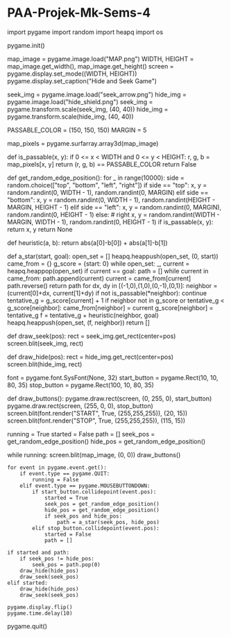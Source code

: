 # PAA-Projek-Mk-Sems-4
import pygame
import random
import heapq
import os

pygame.init()

map_image = pygame.image.load("MAP.png")
WIDTH, HEIGHT = map_image.get_width(), map_image.get_height()
screen = pygame.display.set_mode((WIDTH, HEIGHT))
pygame.display.set_caption("Hide and Seek Game")

seek_img = pygame.image.load("seek_arrow.png")
hide_img = pygame.image.load("hide_shield.png")
seek_img = pygame.transform.scale(seek_img, (40, 40))
hide_img = pygame.transform.scale(hide_img, (40, 40))

PASSABLE_COLOR = (150, 150, 150)
MARGIN = 5

map_pixels = pygame.surfarray.array3d(map_image)

def is_passable(x, y):
    if 0 <= x < WIDTH and 0 <= y < HEIGHT:
        r, g, b = map_pixels[x, y]
        return (r, g, b) == PASSABLE_COLOR
    return False

def get_random_edge_position():
    for _ in range(10000):
        side = random.choice(["top", "bottom", "left", "right"])
        if side == "top":
            x, y = random.randint(0, WIDTH - 1), random.randint(0, MARGIN)
        elif side == "bottom":
            x, y = random.randint(0, WIDTH - 1), random.randint(HEIGHT - MARGIN, HEIGHT - 1)
        elif side == "left":
            x, y = random.randint(0, MARGIN), random.randint(0, HEIGHT - 1)
        else:  # right
            x, y = random.randint(WIDTH - MARGIN, WIDTH - 1), random.randint(0, HEIGHT - 1)
        if is_passable(x, y):
            return x, y
    return None

def heuristic(a, b):
    return abs(a[0]-b[0]) + abs(a[1]-b[1])

def a_star(start, goal):
    open_set = []
    heapq.heappush(open_set, (0, start))
    came_from = {}
    g_score = {start: 0}
    while open_set:
        _, current = heapq.heappop(open_set)
        if current == goal:
            path = []
            while current in came_from:
                path.append(current)
                current = came_from[current]
            path.reverse()
            return path
        for dx, dy in [(-1,0),(1,0),(0,-1),(0,1)]:
            neighbor = (current[0]+dx, current[1]+dy)
            if not is_passable(*neighbor):
                continue
            tentative_g = g_score[current] + 1
            if neighbor not in g_score or tentative_g < g_score[neighbor]:
                came_from[neighbor] = current
                g_score[neighbor] = tentative_g
                f = tentative_g + heuristic(neighbor, goal)
                heapq.heappush(open_set, (f, neighbor))
    return []

def draw_seek(pos):
    rect = seek_img.get_rect(center=pos)
    screen.blit(seek_img, rect)

def draw_hide(pos):
    rect = hide_img.get_rect(center=pos)
    screen.blit(hide_img, rect)

font = pygame.font.SysFont(None, 32)
start_button = pygame.Rect(10, 10, 80, 35)
stop_button = pygame.Rect(100, 10, 80, 35)

def draw_buttons():
    pygame.draw.rect(screen, (0, 255, 0), start_button)
    pygame.draw.rect(screen, (255, 0, 0), stop_button)
    screen.blit(font.render("START", True, (255,255,255)), (20, 15))
    screen.blit(font.render("STOP", True, (255,255,255)), (115, 15))

running = True
started = False
path = []
seek_pos = get_random_edge_position()
hide_pos = get_random_edge_position()

while running:
    screen.blit(map_image, (0, 0))
    draw_buttons()

    for event in pygame.event.get():
        if event.type == pygame.QUIT:
            running = False
        elif event.type == pygame.MOUSEBUTTONDOWN:
            if start_button.collidepoint(event.pos):
                started = True
                seek_pos = get_random_edge_position()
                hide_pos = get_random_edge_position()
                if seek_pos and hide_pos:
                    path = a_star(seek_pos, hide_pos)
            elif stop_button.collidepoint(event.pos):
                started = False
                path = []

    if started and path:
        if seek_pos != hide_pos:
            seek_pos = path.pop(0)
        draw_hide(hide_pos)
        draw_seek(seek_pos)
    elif started:
        draw_hide(hide_pos)
        draw_seek(seek_pos)

    pygame.display.flip()
    pygame.time.delay(10)

pygame.quit()
